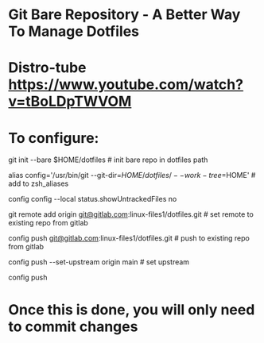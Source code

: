 # Git Bare Repository - A Better Way To Manage Dotfiles
# Distro-tube https://www.youtube.com/watch?v=tBoLDpTWVOM

# To configure:

git init --bare $HOME/dotfiles # init bare repo in dotfiles path

alias config='/usr/bin/git --git-dir=$HOME/dotfiles/ --work-tree=$HOME' # add to zsh_aliases

config config --local status.showUntrackedFiles no

git remote add origin git@gitlab.com:linux-files1/dotfiles.git # set remote to existing repo from gitlab

config push git@gitlab.com:linux-files1/dotfiles.git # push to existing repo from gitlab

config push --set-upstream origin main # set upstream

config push

# Once this is done, you will only need to commit changes

